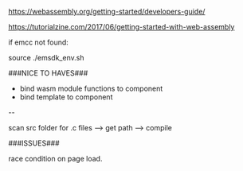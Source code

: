 https://webassembly.org/getting-started/developers-guide/


https://tutorialzine.com/2017/06/getting-started-with-web-assembly


if emcc not found:

source ./emsdk_env.sh



###NICE TO HAVES###

- bind wasm module functions to component
- bind template to component



--

scan src folder for .c files --> get path --> compile



###ISSUES###

race condition on page load.